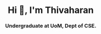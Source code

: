 <h1 align="center">Hi 👋, I'm Thivaharan</h1>
<h3 align="center">Undergraduate at UoM, Dept of CSE.</h3>


